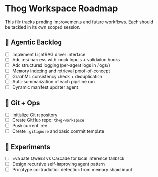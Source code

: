 # Thog Workspace Roadmap

This file tracks pending improvements and future workflows. Each should be tackled in its own scoped session.

## 🧠 Agentic Backlog

- [ ] Implement LightRAG driver interface
- [ ] Add test harness with mock inputs + validation hooks
- [ ] Add structured logging (per-agent logs in /logs/)
- [ ] Memory indexing and retrieval proof-of-concept
- [ ] GraphML consistency check + deduplication
- [ ] Auto-summarization of each pipeline run
- [ ] Dynamic manifest updater agent

## 🔄 Git + Ops

- [ ] Initialize Git repository
- [ ] Create GitHub repo: `thog-workspace`
- [ ] Push current tree
- [ ] Create `.gitignore` and basic commit template

## 🔬 Experiments

- [ ] Evaluate Qwen3 vs Cascade for local inference fallback
- [ ] Design recursive self-improving agent pattern
- [ ] Prototype contradiction detection from memory shard input
